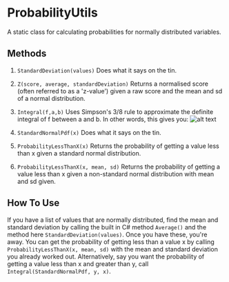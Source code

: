 ProbabilityUtils
================

A static class for calculating probabilities for normally distributed variables.

## Methods

1. `StandardDeviation(values)`
Does what it says on the tin.

2. `Z(score, average, standardDeviation)`
Returns a normalised score (often referred to as a 'z-value') given a raw score and the mean and sd of a normal distribution.

3. `Integral(f,a,b)`
Uses Simpson's 3/8 rule to approximate the definite integral of f between a and b. In other words, this gives you:  ![alt text](http://upload.wikimedia.org/math/d/5/4/d54d833d0f27fcb72ae83e80d006f571.png "Definite integral betweem a and b")

4. `StandardNormalPdf(x)`
Does what it says on the tin.

5. `ProbabilityLessThanX(x)`
Returns the probability of getting a value less than x given a standard normal distribution.

5. `ProbabilityLessThanX(x, mean, sd)`
Returns the probability of getting a value less than x given a non-standard normal distribution with mean and sd given.

## How To Use

If you have a list of values that are normally distributed, find the mean and standard deviation by calling the built in C# method `Average()` and the method here `StandardDeviation(values)`. Once you have these, you're away. You can get the probability of getting less than a value x by calling `ProbabilityLessThanX(x, mean, sd)` with the mean and standard deviation you already worked out. Alternatively, say you want the probability of getting a value less than x and greater than y, call `Integral(StandardNormalPdf, y, x)`.
